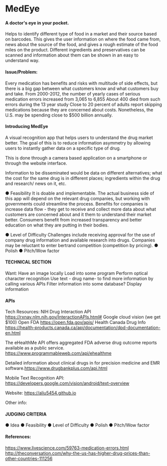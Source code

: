 # MedEye

#### A doctor's eye in your pocket.

Helps to identify different type of food in a market and their source based on barcodes. This gives the user information on where the food came from, news about the source of the food, and gives a rough estimate of the food miles on the product. Different ingredients and preservatives can be scanned and information about them can be shown in an easy to understand way.

#### Issue/Problem:
Every medication has benefits and risks with multitude of side effects, but there is a big gap between what customers know and what customers buy and take.
From 2000-2012, the number of yearly cases of serious medication errors increased from 3,065 to 6,855
About 400 died from such errors during the 13 year study
Close to 20 percent of adults report skipping medications because they are concerned about costs. Nonetheless, the U.S. may be spending close to $500 billion annually.


#### Introducing MedEye
A visual recognition app that helps users to understand the drug market better. The goal of this is to reduce information asymmetry by allowing users to instantly gather data on a specific type of drug. 

This is done through a camera based application on a smartphone or through the website interface. 

Information to be disseminated would be data on different alternatives; what the cost for the same drug is in different places; ingredients within the drug and research/ news on it, etc.

● Feasibility
It is doable and implementable. The actual business side of this app will depend on the relevant drug companies, but working with governments could streamline the process.
Benefits for companies is increase data flow - they get to receive and collect more data about what customers are concerned about and it them to understand their market better. 
Consumers benefit from increased transparency and better education on what they are putting in their bodies.

● Level of Difficulty
Challenges include receiving approval for the use of company drug information and available research into drugs. 
Companies may be reluctant to enter bertrand competition (competition by pricing).
● Polish
● Pitch/Wow factor

#### TECHNICAL SECTION
Want:
Have an image locally
Load into some program
Perform optical character recognition
Use text - drug name- to find more information by calling various APIs
Filter information into some database?
Display information

#### APIs
Tech Resources:
NIH Drug Interaction API https://rxnav.nlm.nih.gov/InteractionAPIs.html#
Google cloud vision (we get $100)
Open FDA https://open.fda.gov/apis/
Health Canada Drug Info https://health-products.canada.ca/api/documentation/dpd-documentation-en.html

The eHealthMe API offers aggregated FDA adverse drug outcome reports available as a public service. https://www.programmableweb.com/api/ehealthme

Detailed information about clinical drugs in for precision medicine and EMR software.https://www.drugbankplus.com/api.html

Mobile Text Recognition API: https://developers.google.com/vision/android/text-overview

Website: https://aliu5454.github.io

Other info:




#### JUDGING CRITERIA
● Idea 
● Feasibility
● Level of Difficulty
● Polish
● Pitch/Wow factor



#### References:
https://www.livescience.com/59763-medication-errors.html
http://theconversation.com/why-the-us-has-higher-drug-prices-than-other-countries-111256

